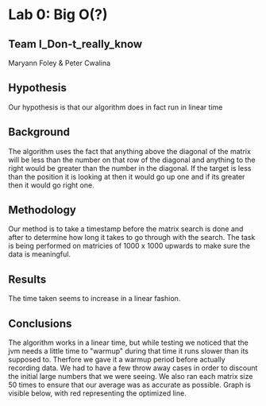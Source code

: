 # Lab 0: Big O(?)
## Team I_Don-t_really_know
Maryann Foley & Peter Cwalina

## Hypothesis
Our hypothesis is that our algorithm does in fact run in linear time

## Background
The algorithm uses the fact that anything above the diagonal of the matrix  will be less than the number on that row of the diagonal and anything to the right would be greater than the number in the diagonal.  If the target is less than the position it is looking at then it would go up one and if its greater then it would go right one.

## Methodology
Our method is to take a timestamp before the matrix search is done and after to determine how long it takes to go through with the search.
The task is being performed on matricies of 1000 x 1000 upwards to make sure the data is meaningful.

## Results
The time taken seems to increase in a linear fashion. 

## Conclusions
The algorithm works in a linear time, but while testing we noticed that the jvm needs a little time to "warmup" during that time it runs slower than its supposed to.  Therfore we gave it a warmup period before actually recording data.
We had to have a few throw away cases in order to discount the initial large numbers that we were seeing.
We also ran each matrix size 50 times to ensure that our average was as accurate as possible.  Graph is visible below, with red representing the optimized line.
